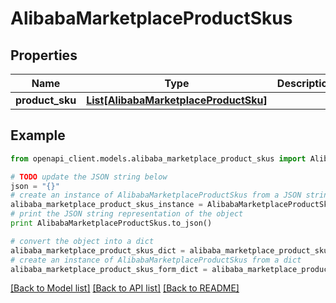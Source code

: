 # AlibabaMarketplaceProductSkus


## Properties
Name | Type | Description | Notes
------------ | ------------- | ------------- | -------------
**product_sku** | [**List[AlibabaMarketplaceProductSku]**](AlibabaMarketplaceProductSku.md) |  | [optional] 

## Example

```python
from openapi_client.models.alibaba_marketplace_product_skus import AlibabaMarketplaceProductSkus

# TODO update the JSON string below
json = "{}"
# create an instance of AlibabaMarketplaceProductSkus from a JSON string
alibaba_marketplace_product_skus_instance = AlibabaMarketplaceProductSkus.from_json(json)
# print the JSON string representation of the object
print AlibabaMarketplaceProductSkus.to_json()

# convert the object into a dict
alibaba_marketplace_product_skus_dict = alibaba_marketplace_product_skus_instance.to_dict()
# create an instance of AlibabaMarketplaceProductSkus from a dict
alibaba_marketplace_product_skus_form_dict = alibaba_marketplace_product_skus.from_dict(alibaba_marketplace_product_skus_dict)
```
[[Back to Model list]](../README.md#documentation-for-models) [[Back to API list]](../README.md#documentation-for-api-endpoints) [[Back to README]](../README.md)


